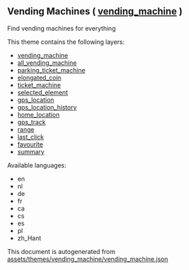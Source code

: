 [//]: # (WARNING: this file is automatically generated. Please find the sources at the bottom and edit those sources)



 Vending Machines ( [vending_machine](https://mapcomplete.org/vending_machine) ) 
---------------------------------------------------------------------------------



Find vending machines for everything

This theme contains the following layers:



  - [vending_machine](../Layers/vending_machine.md)
  - [all_vending_machine](../Layers/all_vending_machine.md)
  - [parking_ticket_machine](../Layers/parking_ticket_machine.md)
  - [elongated_coin](../Layers/elongated_coin.md)
  - [ticket_machine](../Layers/ticket_machine.md)
  - [selected_element](../Layers/selected_element.md)
  - [gps_location](../Layers/gps_location.md)
  - [gps_location_history](../Layers/gps_location_history.md)
  - [home_location](../Layers/home_location.md)
  - [gps_track](../Layers/gps_track.md)
  - [range](../Layers/range.md)
  - [last_click](../Layers/last_click.md)
  - [favourite](../Layers/favourite.md)
  - [summary](../Layers/summary.md)


Available languages:



  - en
  - nl
  - de
  - fr
  - ca
  - cs
  - es
  - pl
  - zh_Hant
 

This document is autogenerated from [assets/themes/vending_machine/vending_machine.json](https://github.com/pietervdvn/MapComplete/blob/develop/assets/themes/vending_machine/vending_machine.json)
